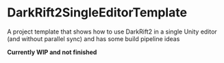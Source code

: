 # DarkRift2SingleEditorTemplate
A project template that shows how to use DarkRift2 in a single Unity editor (and without parallel sync) and has some build pipeline ideas

**Currently WIP and not finished**
